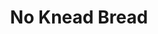 ---
title: No Knead Bread
tags: ["baking"]
imgFile: 'no-knead-bread.jpeg'
ingredients:
  - 3 1/3 cups all-purpose or bread flour
  - 1/4 tsp instant yeast
  - 1 1/4 tsp salt
  - 1 1/2 cups lukewarm water
method:
  - In a large bowl, combine flour, yeast, and salt.
  - Add lukewarm water and stir until blended. The dough will be shaggy and sticky.
  - Cover the bowl with plastic wrap and let rest at room temperature (around 18°C) for at least 12 hours, preferably 18.
  - The dough is ready when the surface is dotted with bubbles.
  - Lightly flour a work surface and turn out the dough. Sprinkle with more flour and fold it over on itself twice. Let rest for 15 minutes.
  - Shape dough into a ball using just enough flour to prevent sticking.
  - Generously flour a tea towel, place dough seam side down, dust with more flour, and cover with another towel. Let rise for about 2 hours until doubled in size and it doesn't spring back when poked.
  - 30 minutes before the dough is ready, place a covered cast iron or ceramic pot into the oven and preheat to 230°C.
  - When dough is ready, carefully remove the pot from the oven. Turn dough into the pot, seam side up.
  - Cover and bake for 20 minutes, then remove the lid and bake for another 10–15 minutes until nicely browned.
---